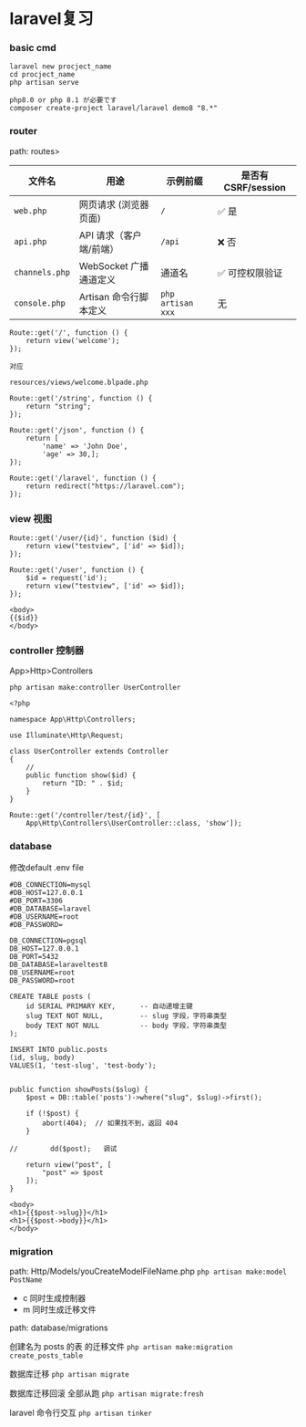 
# laravel复习

### basic cmd

```
laravel new procject_name
cd procject_name
php artisan serve

php8.0 or php 8.1 が必要です
composer create-project laravel/laravel demo8 "8.*"
```

### router
path: routes>

| 文件名            | 用途               | 示例前缀              | 是否有 CSRF/session |
| -------------- | ---------------- | ----------------- | ---------------- |
| `web.php`      | 网页请求 (浏览器页面)     | `/`               | ✅ 是              |
| `api.php`      | API 请求（客户端/前端）   | `/api`            | ❌ 否              |
| `channels.php` | WebSocket 广播通道定义 | 通道名               | ✅ 可控权限验证         |
| `console.php`  | Artisan 命令行脚本定义  | `php artisan xxx` | 无                |
``` 
Route::get('/', function () {
    return view('welcome');
});

对应

resources/views/welcome.blpade.php 

Route::get('/string', function () {
    return "string";
});

Route::get('/json', function () {
    return [
        'name' => 'John Doe',
        'age' => 30,];
});

Route::get('/laravel', function () {
    return redirect("https://laravel.com");
});
```

### view 视图

``` 
Route::get('/user/{id}', function ($id) {
    return view("testview", ['id' => $id]);
});

Route::get('/user', function () {
    $id = request('id');
    return view("testview", ['id' => $id]);
});

<body>
{{$id}}
</body>
```

### controller 控制器
App>Http>Controllers

``` 
php artisan make:controller UserController

<?php

namespace App\Http\Controllers;

use Illuminate\Http\Request;

class UserController extends Controller
{
    //
    public function show($id) {
        return "ID: " . $id;
    }
}

Route::get('/controller/test/{id}', [
    App\Http\Controllers\UserController::class, 'show']);
```

### database

修改default .env file 

``` 
#DB_CONNECTION=mysql
#DB_HOST=127.0.0.1
#DB_PORT=3306
#DB_DATABASE=laravel
#DB_USERNAME=root
#DB_PASSWORD=

DB_CONNECTION=pgsql
DB_HOST=127.0.0.1
DB_PORT=5432
DB_DATABASE=laraveltest8
DB_USERNAME=root
DB_PASSWORD=root
```

``` 
CREATE TABLE posts (
    id SERIAL PRIMARY KEY,      -- 自动递增主键
    slug TEXT NOT NULL,         -- slug 字段，字符串类型
    body TEXT NOT NULL          -- body 字段，字符串类型
);

INSERT INTO public.posts
(id, slug, body)
VALUES(1, 'test-slug', 'test-body');


public function showPosts($slug) {
    $post = DB::table('posts')->where("slug", $slug)->first();

    if (!$post) {
        abort(404);  // 如果找不到，返回 404
    }

//        dd($post);   调试

    return view("post", [
        "post" => $post
    ]);
}

<body>
<h1>{{$post->slug}}</h1>
<h1>{{$post->body}}</h1>
</body>
```

### migration

path: Http/Models/youCreateModelFileName.php
`php artisan make:model PostName`

- c 同时生成控制器
- m 同时生成迁移文件

path: database/migrations

创建名为 posts 的表 的迁移文件
`php artisan make:migration create_posts_table`

数据库迁移
`php artisan migrate`

数据库迁移回滚 全部从跑
`php artisan migrate:fresh`

laravel 命令行交互
`php artisan tinker`



